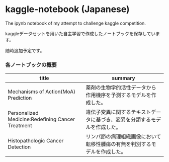 # kaggle-notebook (Japanese)

The ipynb notebook of my attempt to challenge kaggle competition.

kaggleデータセットを用いた自主学習で作成したノートブックを保存しています。

随時追加予定です。

### 各ノートブックの概要

|title  |summary
|--|--
|Mechanisms of Action(MoA) Prediction  |薬剤の生物学的活性データから作用機序を予測するモデルを作成した。
|Personalized Medicine:Redefining Cancer Treatment |遺伝子変異に関するテキストデータに基づき、変異を分類するモデルを作成した。
|Histopathologic Cancer Detection |リンパ節の病理組織画像において転移性腫瘍の有無を判別するモデルを作成した。
